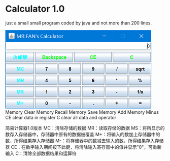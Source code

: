 # Calculator 1.0

just a small small program coded by java  and not more than 200 lines.

![Image text](https://github.com/vanyongqi/Calculator/blob/master/Calculator/img/calculator.PNG)
    Memory Clear
    Memory Recall
    Memory Save
    Memory Add
    Memory Minus
    CE clear data in register
    C clear all data and operator
  
简易计算器1.0版本
    MC：清除存储的数据
    MR：读取存储的数据
    MS：将所显示的数存入存储器中，存储器中原有的数据被覆盖
    M+：将输入的数加上存储器中的数，所得结果存入存储器
    M-：将存储器中的数减去输入的数，所得结果存入存储器
    CE：在数字输入期间按下此键，将清除输入寄存器中的值并显示"0"，可重新输入
    C：清除全部数据结果和运算符
    
